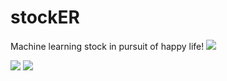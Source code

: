 # stockER
Machine learning stock in pursuit of happy life! 
![](https://image.shutterstock.com/image-illustration/financial-stock-market-graph-illustration-260nw-1043606782.jpg)

![](https://github.com/mckim2020/Pictures/blob/master/forn_distribution.jpg)
![](https://github.com/mckim2020/Pictures/blob/master/inst_distribution.jpg)
